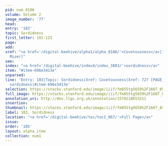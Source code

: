 ```yaml
---
pid: num_0106
volume: Volume 2
image_number: '77'
head: 
entry: '103'
topic: Sordidness
first_letter: 101-125
page: 
add: 
xref: "<a href='/digital-beehive/alpha1/alpha_0180/'>Covetousness</a>|727 [PAGE_MISSING;
  Miser]"
see: 
index: "<a href='/digital-beehive/index4/index_3803/'>sordidness</a>"
item: "#item-696e3413e"
unparsed: 
line: 'Entry: 103|Topic: Sordidness|Xref: Covetousness|Xref: 727 [PAGE_MISSING; Miser]|Index:
  sordidness|#item-696e3413e'
selection: https://stacks.stanford.edu/image/iiif/fm855tg5659%2F1607_0544/305,1227,3075,434/full/0/default.jpg
full_image: https://stacks.stanford.edu/image/iiif/fm855tg5659%2F1607_0544/full/full/0/default.jpg
annotation_uri: http://dev.llgc.org.uk/annotation/1570218653211
insertion: 
thumbnail: https://stacks.stanford.edu/image/iiif/fm855tg5659%2F1607_0544/305,1227,600,180/250,/0/default.jpg
label: 103. Sordidness
location: "<a href='/digital-beehive/toc/toc2_067/'>Full Page</a>"
issue: 
order: '105'
layout: alpha_item
collection: num1
---
```

